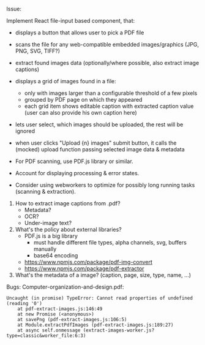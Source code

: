 Issue:

Implement React file-input based component, that:
- displays a button that allows user to pick a PDF file
- scans the file for any web-compatible embedded images/graphics (JPG, PNG, SVG, TIFF?)
- extract found images data (optionally/where possible, also extract image captions)
- displays a grid of images found in a file:
    - only with images larger than a configurable threshold of a few pixels
    - grouped by PDF page on which they appeared
    - each grid item shows editable caption with extracted caption value (user can also provide his own caption here)
- lets user select, which images should be uploaded, the rest will be ignored
- when user clicks "Upload {n} images" submit button, it calls the (mocked) upload function passing selected image data & metadata

- For PDF scanning, use PDF.js library or similar.
- Account for displaying processing & error states.
- Consider using webworkers to optimize for possibly long running tasks (scanning & extraction).

1. How to extract image captions from .pdf?
    - Metadata?
    - OCR?
    - Under-image text?
2. What's the policy about external libraries?
    - PDF.js is a big library
        - must handle different file types, alpha channels, svg, buffers manually
        - base64 encoding
    - https://www.npmjs.com/package/pdf-img-convert
    - https://www.npmjs.com/package/pdf-extractor
3. What's the metadata of a image? (caption, page, size, type, name, ...)


Bugs:
Computer-organization-and-design.pdf:
```
Uncaught (in promise) TypeError: Cannot read properties of undefined (reading '0')
    at pdf-extract-images.js:146:49
    at new Promise (<anonymous>)
    at savePng (pdf-extract-images.js:106:5)
    at Module.extractPdfImages (pdf-extract-images.js:189:27)
    at async self.onmessage (extract-images-worker.js?type=classic&worker_file:6:3)
```